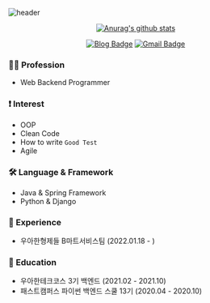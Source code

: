 ![header](https://capsule-render.vercel.app/api?type=waving&&color=0:EEFF00,50:e3272b,,100:a82da8&height=300&section=header&text=Hi,%20I'm%20Joy!&fontSize=90&fontColor=FFF)

<div align=center>

[![Anurag's github stats](https://github-readme-stats.vercel.app/api?username=joyykim&?count_private=true&show_icons=true&theme=vue)](https://github.com/anuraghazra/github-readme-stats)

[![Blog Badge](http://img.shields.io/badge/-Blog-blue?style=for-the-badge&logo=reason-studios&link=https://joyykim.tistory.com/)](https://joyykim.tistory.com/)
[![Gmail Badge](https://img.shields.io/badge/Gmail-d14836?style=for-the-badge&logo=Gmail&logoColor=white&link=mailto:kjw11077naver@gmail.com)](mailto:kjw11077naver@gmail.com)

</div>

### 👨‍💻 Profession
- Web Backend Programmer

### ❗️ Interest
- OOP
- Clean Code
- How to write `Good Test`
- Agile

### 🛠 Language & Framework
- Java & Spring Framework
- Python & Django

### 💼 Experience
- 우아한형제들 B마트서비스팀 (2022.01.18 - )

### 🏫 Education
- 우아한테크코스 3기 백엔드 (2021.02 - 2021.10)
- 패스트캠퍼스 파이썬 백엔드 스쿨 13기 (2020.04 - 2020.10)
